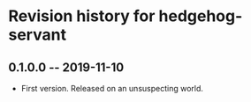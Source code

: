 # Revision history for hedgehog-servant

## 0.1.0.0 -- 2019-11-10

* First version. Released on an unsuspecting world.
